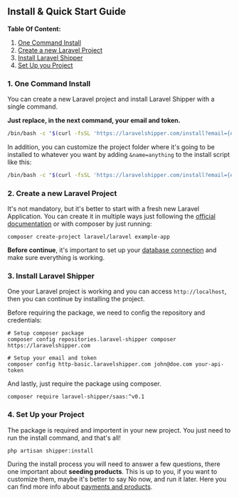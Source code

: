 ## Install & Quick Start Guide

**Table Of Content:**

1. [One Command Install](/doc/install.md#1-one-command-install)
2. [Create a new Laravel Project](/doc/install.md#2-create-a-new-laravel-project)
3. [Install Laravel Shipper](/doc/install.md#3-install-laravel-shipper)
4. [Set Up you Project](/doc/install.md#4-set-up-your-project)

### 1. One Command Install

You can create a new Laravel project and install Laravel Shipper with a single command.

**Just replace, in the next command, your email and token.**

```bash
/bin/bash -c "$(curl -fsSL 'https://laravelshipper.com/install?email={email}&token={token}')"
```

In addition, you can customize the project folder where it's going to be installed to whatever you want by adding `&name=anything` to the install script like this:

```bash
/bin/bash -c "$(curl -fsSL 'https://laravelshipper.com/install?email={email}&token={token}&name={name}')"
```

### 2. Create a new Laravel Project

It's not mandatory, but it's better to start with a fresh new Laravel Application. You can create it in multiple ways just following the [official documentation](https://laravel.com/docs/11.x#creating-a-laravel-project) or with composer by just running:

```
composer create-project laravel/laravel example-app
```

**Before continue**, it's important to set up your [database connection](https://laravel.com/docs/11.x#databases-and-migrations) and make sure everything is working.


### 3. Install Laravel Shipper

One your Laravel project is working and you can access `http://localhost`, then you can continue by installing the project.

Before requiring the package, we need to config the repository and credentials:

```shell
# Setup composer package
composer config repositories.laravel-shipper composer https://laravelshipper.com

# Setup your email and token
composer config http-basic.laravelshipper.com john@doe.com your-api-token
```

And lastly, just require the package using composer.

```
composer require laravel-shipper/saas:^v0.1
```

### 4. Set Up your Project

The package is required and importent in your new project. You just need to run the install command, and that's all!

```shell
php artisan shipper:install
```

During the install process you will need to answer a few questions, there one important about **seeding products**. This is up to you, if you want to customize them, maybe it's better to say No now, and run it later. Here you can find more info about [payments and products](/doc/payments-and-products.md).
